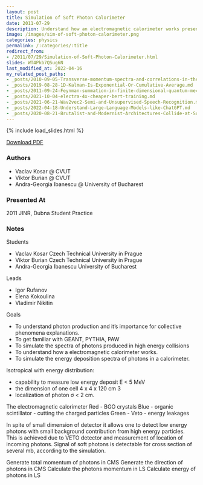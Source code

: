 ```yaml
---
layout: post
title: Simulation of Soft Photon Calorimeter
date: 2011-07-29
description: Understand how an electromagnetic calorimeter works presented at Dubna JINR 2011.
image: /images/sim-of-soft-photon-calorimeter.png
categories: physics
permalink: /:categories/:title
redirect_from:
- /2011/07/29/Simulation-of-Soft-Photon-Calorimeter.html
slides: WT4Pkb7QSug6N
last_modified_at: 2022-04-16
my_related_post_paths:
- _posts/2010-09-05-Transverse-momentum-spectra-and-correlations-in-the-blast-wave-model-with-resonances.md
- _posts/2019-08-28-1D-Kalman-Is-Exponential-Or-Cumulative-Average.md
- _posts/2011-09-24-Feynman-summation-in-finite-dimensional-quantum-mechanics.md
- _posts/2021-10-04-electra-4x-cheaper-bert-training.md
- _posts/2021-06-21-Wav2vec2-Semi-and-Unsupervised-Speech-Recognition.md
- _posts/2022-04-18-Understand-Large-Language-Models-like-ChatGPT.md
- _posts/2020-08-21-Brutalist-and-Modernist-Architectures-Collide-at-Sunshine-Plaza-in-Prague.md
---
```




{% include load_slides.html %}

[Download PDF](/files/soft-photon-calorimeter-jinr-dubna-student-practice.pdf)

### Authors

- Vaclav Kosar @ CVUT
- Viktor Burian @ CVUT
- Andra-Georgia Ibanescu @ University of Bucharest

### Presented At
2011 JINR, Dubna Student Practice

### Notes

Students
- Vaclav Kosar Czech Technical University in Prague
- Viktor Burian Czech Technical University in Prague
- Andra-Georgia Ibanescu University of Bucharest

Leads
- Igor Rufanov
- Elena Kokoulina
- Vladimir Nikitin

Goals
- To understand photon production and it’s importance for collective phenomena explanations.
- To get familiar with GEANT, PYTHIA, PAW
- To simulate the spectra of photons produced in high energy collisions
- To understand how a electromagnetic calorimeter works.
- To simulate the energy deposition spectra of photons in a calorimeter.

Isotropical with energy distribution:
- capability to measure low energy deposit E < 5 MeV
- the dimension of one cell 4 x 4 x 120 cm 3
- localization of photon σ < 2 cm.

The electromagnetic calorimeter
Red - BGO crystals
Blue - organic scintillator - cutting the charged particles
Green - Veto - energy leakages

In spite of small dimension of detector it allows one to detect low energy photons with small background contribution from high energy particles.
This is achieved due to VETO detector and measurement of location of incoming photons.
Signal of soft photons is detectable for cross section of several mb, according to the simulation.

Generate total momentum of photons in CMS
Generate the direction of photons in CMS
Calculate the photons momentum in LS
Calculate energy of photons in LS
